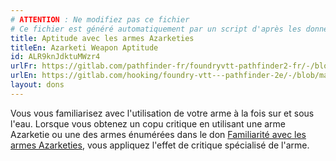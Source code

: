 ```yaml
---
# ATTENTION : Ne modifiez pas ce fichier
# Ce fichier est généré automatiquement par un script d'après les données du module Foundry VTT officiel et de sa traduction
title: Aptitude avec les armes Azarketies
titleEn: Azarketi Weapon Aptitude
id: ALR9knJdktuMWzr4
urlFr: https://gitlab.com/pathfinder-fr/foundryvtt-pathfinder2-fr/-/blob/master/data/feats/ALR9knJdktuMWzr4.htm
urlEn: https://gitlab.com/hooking/foundry-vtt---pathfinder-2e/-/blob/master/packs/data/feats.db/azarketi-weapon-aptitude.json
layout: dons
---
```

Vous vous familiarisez avec l'utilisation de votre arme à la fois sur et sous l'eau. Lorsque vous obtenez un copu critique en utilisant une arme Azarketie ou une des armes énumérées dans le don [Familiarité avec les armes Azarketies](familiarité-avec-les-armes-azarketies.html), vous appliquez l'effet de critique spécialisé de l'arme.
